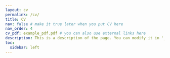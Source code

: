 ```yaml
---
layout: cv
permalink: /cv/
title: CV
nav: false # make it true later when you put CV here
nav_order: 4
cv_pdf: example_pdf.pdf # you can also use external links here
description: This is a description of the page. You can modify it in '_pages/cv.md'. You can also change or remove the top pdf download button.
toc:
  sidebar: left
---
```

